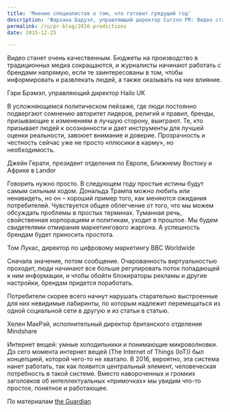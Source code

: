 ```yaml
---
title: 'Мнение специалистов о том, что готовит грядущий год'
description: 'Фарзана Бадуэл, управляющий директор Curzon PR: Видео станет очень качественным. Бюджеты на производство в традиционных медиа сокращаются, и журналисты начинают работать с брендами напрямую, если те заинтересованы в том, чтобы информировать и развлекать людей, а также оказывать на них влияние.'
permalink: /ru/pr-blog/2016-predictions
date: 2015-12-25

---
```


Видео станет очень качественным. Бюджеты на производство в традиционных медиа сокращаются, и журналисты начинают работать с брендами напрямую, если те заинтересованы в том, чтобы информировать и развлекать людей, а также оказывать на них влияние.

Гэри Брэмэл, управляющий директор Hailo UK

В усложняющемся политическом пейзаже, где люди постоянно подвергают сомнению авторитет лидеров, религий и правил, бренды, призывающие к изменениям в лучшую сторону, выиграют. Те, кто призывает людей к осознанности и дает инструменты для лучшей оценки реальности, завоюет внимание и доверие. Прозрачность и честность сейчас уже не просто «плюсики в карму», но необходимость.

Джейн Герати, президент отделения по Европе, Ближнему Востоку и Африке в Landor

Говорить нужно просто. В следующем году простые истины будут самым сильным ходом. Дональда Трампа можно любить или ненавидеть, но он – хороший пример того, как меняются ожидания потребителей.  Чувствуется общее облегчение от того, что мы можем обсуждать проблемы в простых терминах. Туманная речь, свойственная корпорациям и политикам, уходит в прошлое. Мы будем свидетелями отмирания маркетингового жаргона. А успешность брендам будет приносить простота.

Том Лукас, директор по цифровому маркетингу BBC Worldwide

Сначала значение, потом сообщение. Очарованность виртуальностью проходит, люди начинают все больше регулировать поток попадающей к ним информации, и чтобы обойти блокираторы рекламы и другие настройки, брендам придется поработать.

Потребители скорее всего начнут нарушать старательно выстроенные для них невидимые лабиринты, по которым надлежит перемещаться из одной социальной сети в другую и из статьи в статью.

Хелен МакРэй, исполнительный директор британского отделения Mindshare

Интернет вещей: умные холодильники и понимающие микроволновки. До сего момента интернет вещей (The Internet of Things (IoT)) был концепцией, которой чего-то не хватало. В 2016, вероятно, эта система нанет работать, так как появится центральный элемент, человеческая потребность в такой системе. Вместо навороченных и громких заголовков об интеллектуальных «примочках» мы увидим что-то простое, понятное и работающее.

По материалам <a href="https://www.theguardian.com/media-network/2015/dec/15/brand-marketing-predictions-trends-2016">the Guardian</a>

